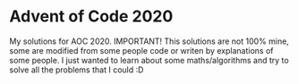 # Advent of Code 2020
My solutions for AOC 2020.
IMPORTANT! This solutions are not 100% mine, some are modified from some people code or writen by explanations of some people. 
I just wanted to learn about some maths/algorithms and try to solve all the problems that I could :D
